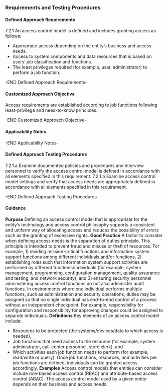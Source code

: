 ### Requirements and Testing Procedures

#### Defined Approach Requirements
7.2.1 An access control model is defined and includes granting access as follows:
- Appropriate access depending on the entity’s business and access needs.
- Access to system components and data resources that is based on users’ job classification and functions.
- The least privileges required (for example, user, administrator) to perform a job function.

-END Defined Approach Requirements- 
#### Customized Approach Objective
Access requirements are established according to job functions following least-privilege and need-to-know principles.

-END Customized Approach Objective- 
#### Applicability Notes



-END Applicability Notes- 
#### Defined Approach Testing Procedures
7.2.1.a Examine documented policies and procedures and interview personnel to verify the access control model is defined in accordance with all elements specified in this requirement.
7.2.1.b Examine access control model settings and verify that access needs are appropriately defined in accordance with all elements specified in this requirement.

-END Defined Approach Testing Procedures- 
#### Guidance
**Purpose**
Defining an access control model that is appropriate for the entity’s technology and access control philosophy supports a consistent and uniform way of allocating access and reduces the possibility of errors such as the granting of excessive rights.
**Good Practice**
A factor to consider when defining access needs is the separation of duties principle. This principle is intended to prevent fraud and misuse or theft of resources. For example, 1) dividing mission-critical functions and information system support functions among different individuals and/or functions, 2) establishing roles such that information system support activities are performed by different functions/individuals (for example, system management, programming, configuration management, quality assurance and testing, and network security), and 3) ensuring security personnel administering access control functions do not also administer audit functions.
In environments where one individual performs multiple functions, such as administration and security operations, duties may be assigned so that no single individual has end-to-end control of a process without an independent checkpoint. For example, responsibility for configuration and responsibility for approving changes could be assigned to separate individuals.
**Definitions**
Key elements of an access control model include:
- Resources to be protected (the systems/devices/data to which access is needed),
- Job functions that need access to the resource (for example, system administrator, call-center personnel, store clerk), and
- Which activities each job function needs to perform (for example, read/write or query).
Once job functions, resources, and activities per job functions are defined, individuals can be granted access accordingly.
**Examples**
Access control models that entities can consider include role-based access control (RBAC) and attribute-based access control (ABAC). The access control model used by a given entity depends on their business and access needs.